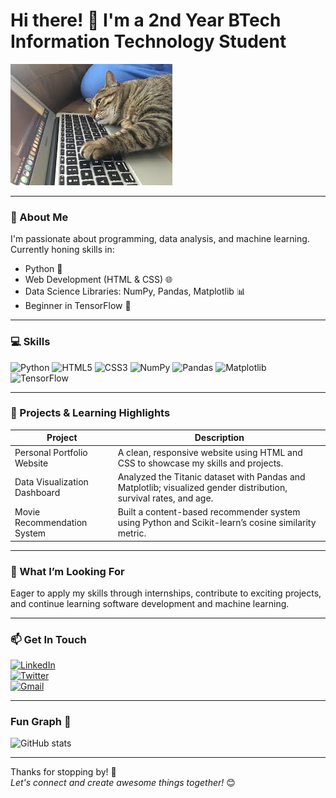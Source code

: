 # Hi there! 👋 I'm a 2nd Year BTech Information Technology Student

![Banner](https://github.com/Dupinderr/Dupinderr/blob/main/cat%20coding.jpeg?raw=true)

---

### 🚀 About Me
I'm passionate about programming, data analysis, and machine learning. Currently honing skills in:

- Python 🐍  
- Web Development (HTML & CSS) 🌐  
- Data Science Libraries: NumPy, Pandas, Matplotlib 📊  
- Beginner in TensorFlow 🤖  

---

### 💻 Skills

![Python](https://img.shields.io/badge/Python-3776AB?style=flat&logo=python&logoColor=white) 
![HTML5](https://img.shields.io/badge/HTML5-E34F26?style=flat&logo=html5&logoColor=white) 
![CSS3](https://img.shields.io/badge/CSS3-1572B6?style=flat&logo=css3&logoColor=white) 
![NumPy](https://img.shields.io/badge/NumPy-013243?style=flat&logo=python&logoColor=white) 
![Pandas](https://img.shields.io/badge/Pandas-150458?style=flat&logo=pandas&logoColor=white) 
![Matplotlib](https://img.shields.io/badge/Matplotlib-F58025?style=flat&logo=python&logoColor=white) 
![TensorFlow](https://img.shields.io/badge/TensorFlow-FF6F00?style=flat&logo=tensorflow&logoColor=white)

---

### 📂 Projects & Learning Highlights

| Project                         | Description                                                                                          |
|--------------------------------|--------------------------------------------------------------------------------------------------|
| Personal Portfolio Website      | A clean, responsive website using HTML and CSS to showcase my skills and projects.               |
| Data Visualization Dashboard    | Analyzed the Titanic dataset with Pandas and Matplotlib; visualized gender distribution, survival rates, and age. |
| Movie Recommendation System     | Built a content-based recommender system using Python and Scikit-learn’s cosine similarity metric.|

---

### 🎯 What I’m Looking For
Eager to apply my skills through internships, contribute to exciting projects, and continue learning software development and machine learning.

---

### 📫 Get In Touch

[![LinkedIn](https://img.shields.io/badge/LinkedIn-0077B5?style=flat&logo=linkedin&logoColor=white)](https://linkedin.com/in/your-linkedin)  
[![Twitter](https://img.shields.io/badge/Twitter-1DA1F2?style=flat&logo=twitter&logoColor=white)](https://twitter.com/your-twitter)  
[![Gmail](https://img.shields.io/badge/Gmail-D14836?style=flat&logo=gmail&logoColor=white)](mailto:yourname@example.com)

---

### Fun Graph 🎉

![GitHub stats](https://github-readme-stats.vercel.app/api?username=your-github-username&show_icons=true&theme=radical)

---

Thanks for stopping by! 🚀  
*Let's connect and create awesome things together!* 😊
